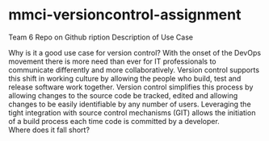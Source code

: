 # mmci-versioncontrol-assignment
Team 6 Repo on Github
ription
Description of Use Case 

Why is it a good use case for version control?
With the onset of the DevOps movement there is more need than ever for IT professionals to communicate differently and more collaboratively.  Version control supports this shift in working culture by allowing the people who build, test and release software work together.  Version control simplifies this process by allowing changes to the source code be tracked, edited and allowing changes to be easily identifiable by any number of users.  Leveraging the tight integration with source control mechanisms (GIT) allows the initiation of a build process each time code is committed by a developer.  
Where does it fall short? 
